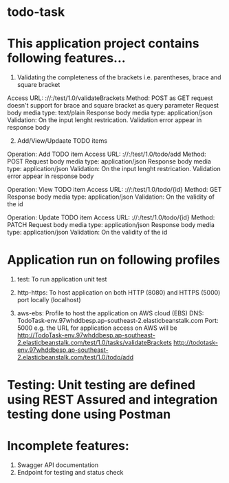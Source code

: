 # todo-task

# This application project contains following features...

1. Validating the completeness of the brackets i.e. parentheses, brace and square bracket

Access URL: <protocol>://<dns>:<port>/test/1.0/validateBrackets
Method: POST as GET request doesn't support for brace and square bracket as query parameter
Request body media type: text/plain
Response body media type: application/json
Validation: On the input lenght restrication. Validation error appear in response body

2. Add/View/Updaate TODO items

Operation: Add TODO item
Access URL: <protocol>://<dns>:<port>/test/1.0/todo/add
Method: POST
Request body media type: application/json
Response body media type: application/json
Validation: On the input lenght restrication. Validation error appear in response body

Operation: View TODO item
Access URL: <protocol>://<dns>:<port>/test/1.0/todo/{id}
Method: GET
Response body media type: application/json
Validation: On the validity of the id

Operation: Update TODO item
Access URL: <protocol>://<dns>:<port>/test/1.0/todo/{id}
Method: PATCH
Request body media type: application/json
Response body media type: application/json
Validation: On the validity of the id

# Application run on following profiles
1. test: To run application unit test

2. http-https: To host application on both HTTP (8080) and HTTPS (5000) port locally (localhost)

3. aws-ebs: Profile to host the application on AWS cloud (EBS) 
   DNS: TodoTask-env.97whddbesp.ap-southeast-2.elasticbeanstalk.com
   Port: 5000
   e.g. the URL for application access on AWS will be
   http://TodoTask-env.97whddbesp.ap-southeast-2.elasticbeanstalk.com/test/1.0/tasks/validateBrackets
   http://todotask-env.97whddbesp.ap-southeast-2.elasticbeanstalk.com/test/1.0/todo/add

# Testing: Unit testing are defined using REST Assured and integration testing done using Postman

# Incomplete features:
1. Swagger API documentation
2. Endpoint for testing and status check


